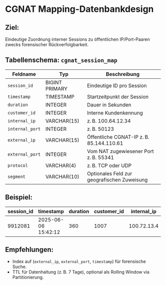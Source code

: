 # CGNAT Mapping-Datenbankdesign

## Ziel:
Eindeutige Zuordnung interner Sessions zu öffentlichen IP/Port-Paaren zwecks forensischer Rückverfolgbarkeit.

## Tabellenschema: `cgnat_session_map`

| Feldname           | Typ              | Beschreibung                                  |
|--------------------|------------------|-----------------------------------------------|
| `session_id`       | BIGINT PRIMARY   | Eindeutige ID pro Session                     |
| `timestamp`        | TIMESTAMP        | Startzeitpunkt der Session                    |
| `duration`         | INTEGER          | Dauer in Sekunden                             |
| `customer_id`      | INTEGER          | Interne Kundenkennung                         |
| `internal_ip`      | VARCHAR(15)      | z. B. 100.64.12.34                             |
| `internal_port`    | INTEGER          | z. B. 50123                                    |
| `external_ip`      | VARCHAR(15)      | Öffentliche CGNAT-IP z. B. 85.144.110.61       |
| `external_port`    | INTEGER          | Vom NAT zugewiesener Port z. B. 55341         |
| `protocol`         | VARCHAR(4)       | z. B. TCP oder UDP                            |
| `segment`          | VARCHAR(10)      | Optionales Feld zur geografischen Zuweisung   |

## Beispiel:

| session_id | timestamp           | duration | customer_id | internal_ip  | internal_port | external_ip     | external_port | protocol | segment |
|------------|---------------------|----------|-------------|---------------|----------------|------------------|----------------|----------|---------|
| 9912081    | 2025-06-06 15:42:12 | 360      | 1007        | 100.72.13.4   | 50123          | 85.144.110.61    | 55341         | TCP      | 2       |

## Empfehlungen:
- Index auf (`external_ip`, `external_port`, `timestamp`) für forensische Suche.
- TTL für Datenhaltung (z. B. 7 Tage), optional als Rolling Window via Partitionierung.
